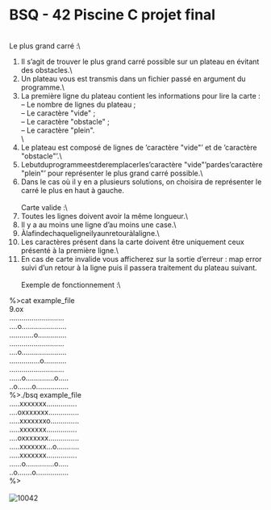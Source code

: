 # BSQ - 42 Piscine C projet final
\
Le plus grand carré :\
  1. Il s’agit de trouver le plus grand carré possible sur un plateau en évitant des obstacles.\
  2. Un plateau vous est transmis dans un fichier passé en argument du programme.\
  3. La première ligne du plateau contient les informations pour lire la carte :\
    – Le nombre de lignes du plateau ;\
    – Le caractère "vide" ;\
    – Le caractère "obstacle" ;\
    – Le caractère "plein".\
\
  4. Le plateau est composé de lignes de ’caractère "vide"’ et de ’caractère "obstacle"’.\
  5. Lebutduprogrammeestderemplacerles’caractère "vide"’pardes’caractère "plein"’ pour représenter le plus grand carré possible.\
  6. Dans le cas où il y en a plusieurs solutions, on choisira de représenter le carré le plus en haut à gauche.\
\
Carte valide :\
  1. Toutes les lignes doivent avoir la même longueur.\
  2. Il y a au moins une ligne d’au moins une case.\
  3. Àlafindechaqueligneilyaunretouràlaligne.\
  4. Les caractères présent dans la carte doivent être uniquement ceux présenté à la première ligne.\
  5. En cas de carte invalide vous afficherez sur la sortie d’erreur : map error suivi d’un retour à la ligne puis il passera traitement du plateau suivant.\
\
Exemple de fonctionnement :\

%>cat example_file\
9.ox\
...........................\
....o......................\
............o..............\
...........................\
....o......................\
...............o...........\
...........................\
......o..............o.....\
..o.......o................\
%>./bsq example_file\
.....xxxxxxx...............\
....oxxxxxxx...............\
.....xxxxxxxo..............\
.....xxxxxxx...............\
....oxxxxxxx...............\
.....xxxxxxx...o...........\
.....xxxxxxx...............\
......o..............o.....\
..o.......o................\
%>\
\
![10042](https://user-images.githubusercontent.com/52048966/113505196-96c57a00-953d-11eb-9be8-a3a58cadf38f.png)
